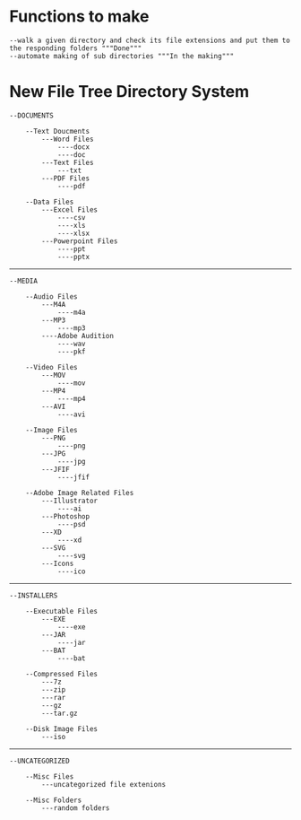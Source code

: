 # Functions to make
    --walk a given directory and check its file extensions and put them to the responding folders """Done"""
    --automate making of sub directories """In the making"""

# New File Tree Directory System
    --DOCUMENTS

        --Text Doucments
            ---Word Files
                ----docx
                ----doc
            ---Text Files
                ---txt
            ---PDF Files
                ----pdf
        
        --Data Files
            ---Excel Files
                ----csv
                ----xls
                ----xlsx
            ---Powerpoint Files
                ----ppt
                ----pptx
---------------------------------------------------------              
    --MEDIA

        --Audio Files
            ---M4A
                ----m4a
            ---MP3
                ----mp3
            ----Adobe Audition
                ----wav
                ----pkf

        --Video Files
            ---MOV
                ----mov
            ---MP4
                ----mp4
            ---AVI
                ----avi

        --Image Files
            ---PNG
                ----png
            ---JPG
                ----jpg
            ---JFIF
                ----jfif

        --Adobe Image Related Files
            ---Illustrator
                ----ai
            ---Photoshop
                ----psd
            ---XD
                ----xd
            ---SVG
                ----svg
            ---Icons
                ----ico
---------------------------------------------------------    
    --INSTALLERS

        --Executable Files
            ---EXE
                ----exe
            ---JAR
                ----jar
            ---BAT
                ----bat

        --Compressed Files
            ---7z
            ---zip
            ---rar
            ---gz
            ---tar.gz

        --Disk Image Files
            ---iso
---------------------------------------------------------     
    --UNCATEGORIZED

        --Misc Files
            ---uncategorized file extenions

        --Misc Folders
            ---random folders
